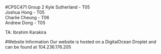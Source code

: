#CPSC471 Group 2
Kyle Sutherland - T05  
Joshua Hong - T05  
Charlie Cheung - T06  
Andrew Dong - T05  
  
TA: Ibrahim Karakira

#Website Information
Our website is hosted on a DigitalOcean Droplet and can be found at 104.236.176.205
